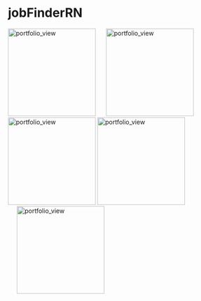 # jobFinderRN

<div>
<img width="200" alt="portfolio_view" src="https://i.ibb.co/LhCfjKD/Nexus-6-P-Screenshot-3.png">

<img width="200" alt="portfolio_view" src="https://i.ibb.co/wC81V9j/Nexus-6-P-Screenshot-5.png" hspace="20">

<img width="200" alt="portfolio_view" src="https://i.ibb.co/d6z56Fj/Nexus-6-P-Screenshot-2.png" >

<img width="200" alt="portfolio_view" src="https://i.ibb.co/XXnS4sf/Nexus-6-P-Screenshot-4.png">

<img width="200" alt="portfolio_view" src="https://i.ibb.co/JF6g9pK/Nexus-6-P-Screenshot-1.png" hspace="20">
</div>
